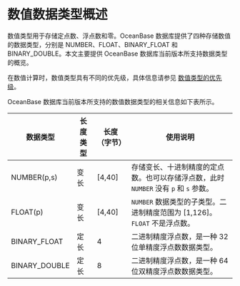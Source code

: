 数值数据类型概述 
=============================

数值类型用于存储定点数、浮点数和零。OceanBase 数据库提供了四种存储数值的数据类型，分别是 NUMBER、FLOAT、BINARY_FLOAT 和 BINARY_DOUBLE。本文主要提供 OceanBase 数据库当前版本所支持数据类型的概览。

在数值计算时，数值类型具有不同的优先级，具体信息请参见 [数值类型的优先级](/zh-CN/11.sql-reference-oracle-mode/3.basic-elements-1/1.built-in-data-types/3.numeric-data-type/5.numeric-priority.md)。

OceanBase 数据库当前版本所支持的数值数据类型的相关信息如下表所示。


|   **数据类型**    | 长度类型 | **长度（字节）** |                       **使用说明**                       |
|---------------|------|------------|------------------------------------------------------|
| NUMBER(p,s)   | 变长   | \[4,40\]   | 存储变长、十进制精度的定点数。也可以存储浮点数，此时 `NUMBER` 没有 `p` 和 `s` 参数。 |
| FLOAT(p)      | 变长   | \[4,40\]   | `NUMBER` 数据类型的子类型。二进制精度范围为 \[1,126\]。`FLOAT` 不是浮点数。  |
| BINARY_FLOAT  | 定长   | 4          | 二进制精度浮点数，是一种 32 位单精度浮点数数据类型。                         |
| BINARY_DOUBLE | 定长   | 8          | 二进制精度浮点数，是一种 64 位双精度浮点数数据类型。                         |


